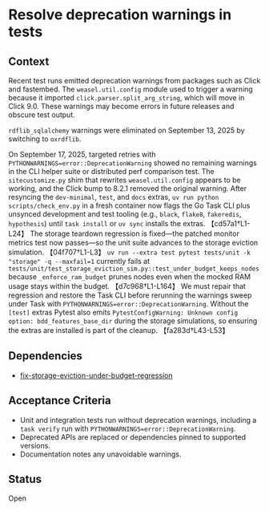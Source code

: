 # Resolve deprecation warnings in tests

## Context
Recent test runs emitted deprecation warnings from packages such as Click and
fastembed. The `weasel.util.config` module used to trigger a warning because it
imported `click.parser.split_arg_string`, which will move in Click 9.0. These
warnings may become errors in future releases and obscure test output.

`rdflib_sqlalchemy` warnings were eliminated on September 13, 2025 by switching
to `oxrdflib`.

On September 17, 2025, targeted retries with
`PYTHONWARNINGS=error::DeprecationWarning`
showed no remaining warnings in the CLI helper suite or distributed perf
comparison test. The `sitecustomize.py` shim that rewrites
`weasel.util.config` appears to be working, and the Click bump to 8.2.1 removed
the original warning. After resyncing the `dev-minimal`, `test`, and `docs`
extras, `uv run python scripts/check_env.py` in a fresh container now flags the
Go Task CLI plus unsynced development and test tooling (e.g., `black`,
`flake8`, `fakeredis`, `hypothesis`) until `task install` or `uv sync` installs
the extras. 【cd57a1†L1-L24】 The storage teardown regression is fixed—the patched
monitor metrics test now passes—so the unit suite advances to the storage
eviction simulation. 【04f707†L1-L3】 `uv run --extra test pytest tests/unit -k
"storage" -q --maxfail=1` currently fails at
`tests/unit/test_storage_eviction_sim.py::test_under_budget_keeps_nodes`
because `_enforce_ram_budget` prunes nodes even when the mocked RAM usage stays
within the budget. 【d7c968†L1-L164】 We must repair that regression and restore
the Task CLI before rerunning the warnings sweep under Task with
`PYTHONWARNINGS=error::DeprecationWarning`. Without the `[test]` extras Pytest
also emits `PytestConfigWarning: Unknown config option: bdd_features_base_dir`
during the storage simulations, so ensuring the extras are installed is part of
the cleanup. 【fa283d†L43-L53】

## Dependencies
- [fix-storage-eviction-under-budget-regression](fix-storage-eviction-under-budget-regression.md)

## Acceptance Criteria
- Unit and integration tests run without deprecation warnings, including a
  `task verify` run with `PYTHONWARNINGS=error::DeprecationWarning`.
- Deprecated APIs are replaced or dependencies pinned to supported versions.
- Documentation notes any unavoidable warnings.

## Status
Open
